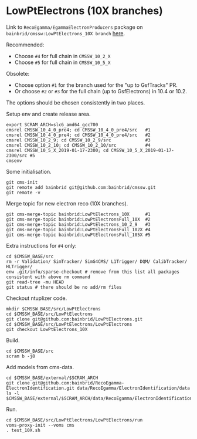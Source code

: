 # LowPtElectrons (10X branches)

Link to ```RecoEgamma/EgammaElectronProducers``` package on ```bainbrid/cmssw:LowPtElectrons_10X branch``` [here](https://github.com/bainbrid/cmssw/tree/LowPtElectrons_10X/RecoEgamma/EgammaElectronProducers).

Recommended:
- Choose ```#4``` for full chain in ```CMSSW_10_2_X```
- Choose ```#5``` for full chain in ```CMSSW_10_5_X```

Obsolete:
- Choose option ```#1``` for the branch used for the "up to GsfTracks" PR.
- Or choose ```#2``` or ```#3``` for the full chain (up to GsfElectrons) in 10.4 or 10.2.

The options should be chosen consistently in two places.

Setup env and create release area.
```
export SCRAM_ARCH=slc6_amd64_gcc700
cmsrel CMSSW_10_4_0_pre4; cd CMSSW_10_4_0_pre4/src   #1
cmsrel CMSSW_10_4_0_pre4; cd CMSSW_10_4_0_pre4/src   #2
cmsrel CMSSW_10_2_9; cd CMSSW_10_2_9/src             #3
cmsrel CMSSW_10_2_10; cd CMSSW_10_2_10/src           #4
cmsrel CMSSW_10_5_X_2019-01-17-2300; cd CMSSW_10_5_X_2019-01-17-2300/src #5
cmsenv
```

Some initialisation.
```
git cms-init
git remote add bainbrid git@github.com:bainbrid/cmssw.git
git remote -v
```

Merge topic for new electron reco (10X branches).
```
git cms-merge-topic bainbrid:LowPtElectrons_10X      #1
git cms-merge-topic bainbrid:LowPtElectronsFull_10X  #2
git cms-merge-topic bainbrid:LowPtElectrons_10_2_9   #3
git cms-merge-topic bainbrid:LowPtElectronsFull_102X #4
git cms-merge-topic bainbrid:LowPtElectronsFull_105X #5
```

Extra instructions for ```#4``` only:
```
cd $CMSSW_BASE/src
rm -r Validation/ SimTracker/ SimG4CMS/ L1Trigger/ DQM/ CalibTracker/ HLTrigger/ 
enw .git/info/sparse-checkout # remove from this list all packages consistent with above rm command
git read-tree -mu HEAD
git status # there should be no add/rm files
```

Checkout ntuplizer code.
```
mkdir $CMSSW_BASE/src/LowPtElectrons
cd $CMSSW_BASE/src/LowPtElectrons
git clone git@github.com:bainbrid/LowPtElectrons.git
cd $CMSSW_BASE/src/LowPtElectrons/LowPtElectrons
git checkout LowPtElectrons_10X
```

Build.
``` 
cd $CMSSW_BASE/src
scram b -j8
```

Add models from cms-data.
```
cd $CMSSW_BASE/external/$SCRAM_ARCH
git clone git@github.com:bainbrid/RecoEgamma-ElectronIdentification.git data/RecoEgamma/ElectronIdentification/data
ls -l $CMSSW_BASE/external/$SCRAM_ARCH/data/RecoEgamma/ElectronIdentification/data/LowPtElectrons
```

Run.
``` 
cd $CMSSW_BASE/src/LowPtElectrons/LowPtElectrons/run
voms-proxy-init --voms cms
. test_10X.sh
```
